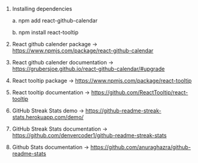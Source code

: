 1. Installing dependencies

   a. npm add react-github-calendar

   b. npm install react-tooltip

2. React github calender package -> https://www.npmjs.com/package/react-github-calendar

3. React github calender documentation -> https://grubersjoe.github.io/react-github-calendar/#upgrade

4. React tooltip package -> https://www.npmjs.com/package/react-tooltip

5. React tooltip documentation -> https://github.com/ReactTooltip/react-tooltip

6. GitHub Streak Stats demo -> https://github-readme-streak-stats.herokuapp.com/demo/

7. GitHub Streak Stats documentation -> https://github.com/denvercoder1/github-readme-streak-stats

8. Github Stats documentation -> https://github.com/anuraghazra/github-readme-stats
